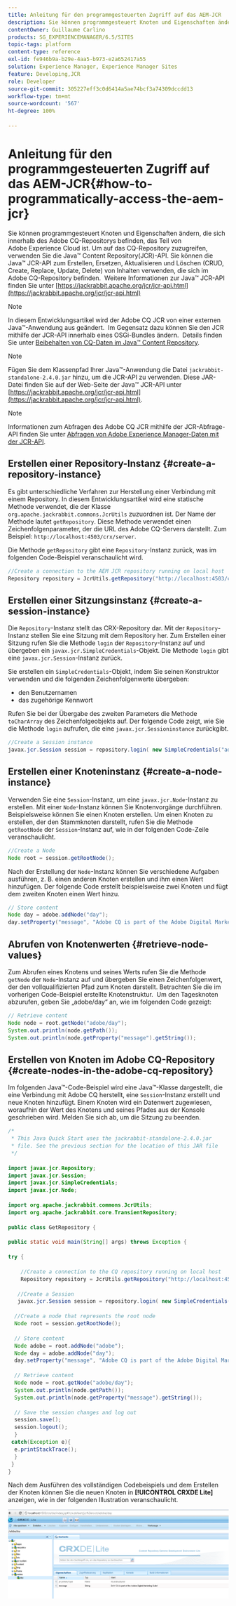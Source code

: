 ```yaml
---
title: Anleitung für den programmgesteuerten Zugriff auf das AEM-JCR
description: Sie können programmgesteuert Knoten und Eigenschaften ändern, die sich innerhalb des AEM-Repositorys befinden, das Teil von Adobe Experience Cloud ist.
contentOwner: Guillaume Carlino
products: SG_EXPERIENCEMANAGER/6.5/SITES
topic-tags: platform
content-type: reference
exl-id: fe946b9a-b29e-4aa5-b973-e2a652417a55
solution: Experience Manager, Experience Manager Sites
feature: Developing,JCR
role: Developer
source-git-commit: 305227eff3c0d6414a5ae74bcf3a74309dccdd13
workflow-type: tm+mt
source-wordcount: '567'
ht-degree: 100%

---
```


# Anleitung für den programmgesteuerten Zugriff auf das AEM-JCR{#how-to-programmatically-access-the-aem-jcr}

Sie können programmgesteuert Knoten und Eigenschaften ändern, die sich innerhalb des Adobe CQ-Repositorys befinden, das Teil von Adobe Experience Cloud ist. Um auf das CQ-Repository zuzugreifen, verwenden Sie die Java™ Content Repository(JCR)-API. Sie können die Java™ JCR-API zum Erstellen, Ersetzen, Aktualisieren und Löschen (CRUD, Create, Replace, Update, Delete) von Inhalten verwenden, die sich im Adobe CQ-Repository befinden.  Weitere Informationen zur Java™ JCR-API finden Sie unter [https://jackrabbit.apache.org/jcr/jcr-api.html](https://jackrabbit.apache.org/jcr/jcr-api.html)

>[!NOTE]
>
>In diesem Entwicklungsartikel wird der Adobe CQ JCR von einer externen Java™-Anwendung aus geändert.  Im Gegensatz dazu können Sie den JCR mithilfe der JCR-API innerhalb eines OSGi-Bundles ändern.  Details finden Sie unter [Beibehalten von CQ-Daten im Java™ Content Repository](https://experienceleague.adobe.com/docs/experience-manager-learn/getting-started-wknd-tutorial-develop/overview.html?lang=de).

>[!NOTE]
>
>Fügen Sie dem Klassenpfad Ihrer Java™-Anwendung die Datei `jackrabbit-standalone-2.4.0.jar` hinzu, um die JCR-API zu verwenden. Diese JAR-Datei finden Sie auf der Web-Seite der Java™ JCR-API unter [https://jackrabbit.apache.org/jcr/jcr-api.html](https://jackrabbit.apache.org/jcr/jcr-api.html).

>[!NOTE]
>
>Informationen zum Abfragen des Adobe CQ JCR mithilfe der JCR-Abfrage-API finden Sie unter [Abfragen von Adobe Experience Manager-Daten mit der JCR-API](https://helpx.adobe.com/de/experience-manager/using/querying-experience-manager-data-using1.html).

## Erstellen einer Repository-Instanz {#create-a-repository-instance}

Es gibt unterschiedliche Verfahren zur Herstellung einer Verbindung mit einem Repository. In diesem Entwicklungsartikel wird eine statische Methode verwendet, die der Klasse `org.apache.jackrabbit.commons.JcrUtils` zuzuordnen ist. Der Name der Methode lautet `getRepository`. Diese Methode verwendet einen Zeichenfolgenparameter, der die URL des Adobe CQ-Servers darstellt. Zum Beispiel: `http://localhost:4503/crx/server`.

Die Methode `getRepository` gibt eine `Repository`-Instanz zurück, was im folgenden Code-Beispiel veranschaulicht wird.

```java
//Create a connection to the AEM JCR repository running on local host
Repository repository = JcrUtils.getRepository("http://localhost:4503/crx/server");
```

## Erstellen einer Sitzungsinstanz {#create-a-session-instance}

Die `Repository`-Instanz stellt das CRX-Repository dar. Mit der `Repository`-Instanz stellen Sie eine Sitzung mit dem Repository her. Zum Erstellen einer Sitzung rufen Sie die Methode `login` der `Repository`-Instanz auf und übergeben ein `javax.jcr.SimpleCredentials`-Objekt. Die Methode `login` gibt eine `javax.jcr.Session`-Instanz zurück.

Sie erstellen ein `SimpleCredentials`-Objekt, indem Sie seinen Konstruktor verwenden und die folgenden Zeichenfolgenwerte übergeben:

* den Benutzernamen
* das zugehörige Kennwort

Rufen Sie bei der Übergabe des zweiten Parameters die Methode `toCharArray` des Zeichenfolgeobjekts auf. Der folgende Code zeigt, wie Sie die Methode `login` aufrufen, die eine `javax.jcr.Sessioninstance` zurückgibt.

```java
//Create a Session instance
javax.jcr.Session session = repository.login( new SimpleCredentials("admin", "admin".toCharArray()));
```

## Erstellen einer Knoteninstanz {#create-a-node-instance}

Verwenden Sie eine `Session`-Instanz, um eine `javax.jcr.Node`-Instanz zu erstellen. Mit einer `Node`-Instanz können Sie Knotenvorgänge durchführen. Beispielsweise können Sie einen Knoten erstellen. Um einen Knoten zu erstellen, der den Stammknoten darstellt, rufen Sie die Methode `getRootNode` der `Session`-Instanz auf, wie in der folgenden Code-Zeile veranschaulicht.

```java
//Create a Node
Node root = session.getRootNode();
```

Nach der Erstellung der `Node`-Instanz können Sie verschiedene Aufgaben ausführen, z. B. einen anderen Knoten erstellen und ihm einen Wert hinzufügen. Der folgende Code erstellt beispielsweise zwei Knoten und fügt dem zweiten Knoten einen Wert hinzu.

```java
// Store content
Node day = adobe.addNode("day");
day.setProperty("message", "Adobe CQ is part of the Adobe Digital Marketing Suite!");
```

## Abrufen von Knotenwerten {#retrieve-node-values}

Zum Abrufen eines Knotens und seines Werts rufen Sie die Methode `getNode` der `Node`-Instanz auf und übergeben Sie einen Zeichenfolgenwert, der den vollqualifizierten Pfad zum Knoten darstellt. Betrachten Sie die im vorherigen Code-Beispiel erstellte Knotenstruktur.  Um den Tagesknoten abzurufen, geben Sie „adobe/day“ an, wie im folgenden Code gezeigt:

```java
// Retrieve content
Node node = root.getNode("adobe/day");
System.out.println(node.getPath());
System.out.println(node.getProperty("message").getString());
```

## Erstellen von Knoten im Adobe CQ-Repository {#create-nodes-in-the-adobe-cq-repository}

Im folgenden Java™-Code-Beispiel wird eine Java™-Klasse dargestellt, die eine Verbindung mit Adobe CQ herstellt, eine `Session`-Instanz erstellt und neue Knoten hinzufügt. Einem Knoten wird ein Datenwert zugewiesen, woraufhin der Wert des Knotens und seines Pfades aus der Konsole geschrieben wird. Melden Sie sich ab, um die Sitzung zu beenden.

```java
/*
 * This Java Quick Start uses the jackrabbit-standalone-2.4.0.jar
 * file. See the previous section for the location of this JAR file
 */

import javax.jcr.Repository;
import javax.jcr.Session;
import javax.jcr.SimpleCredentials;
import javax.jcr.Node;

import org.apache.jackrabbit.commons.JcrUtils;
import org.apache.jackrabbit.core.TransientRepository;

public class GetRepository {

public static void main(String[] args) throws Exception {

try {

    //Create a connection to the CQ repository running on local host
    Repository repository = JcrUtils.getRepository("http://localhost:4503/crx/server");

   //Create a Session
   javax.jcr.Session session = repository.login( new SimpleCredentials("admin", "admin".toCharArray()));

  //Create a node that represents the root node
  Node root = session.getRootNode();

  // Store content
  Node adobe = root.addNode("adobe");
  Node day = adobe.addNode("day");
  day.setProperty("message", "Adobe CQ is part of the Adobe Digital Marketing Suite!");

  // Retrieve content
  Node node = root.getNode("adobe/day");
  System.out.println(node.getPath());
  System.out.println(node.getProperty("message").getString());

  // Save the session changes and log out
  session.save();
  session.logout();
  }
 catch(Exception e){
  e.printStackTrace();
  }
 }
}
```

Nach dem Ausführen des vollständigen Codebeispiels und dem Erstellen der Knoten können Sie die neuen Knoten in **[!UICONTROL CRXDE Lite]** anzeigen, wie in der folgenden Illustration veranschaulicht.

![chlimage_1-68](assets/chlimage_1-68a.png)
